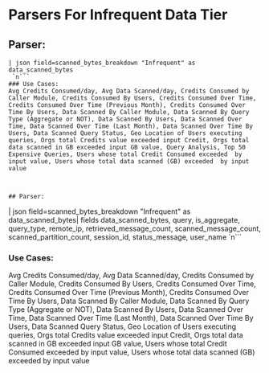 # Parsers For Infrequent Data Tier

## Parser:
```
| json field=scanned_bytes_breakdown "Infrequent" as data_scanned_bytes
 `n```
### Use Cases:
Avg Credits Consumed/day, Avg Data Scanned/day, Credits Consumed by Caller Module, Credits Consumed By Users, Credits Consumed Over Time, Credits Consumed Over Time (Previous Month), Credits Consumed Over Time By Users, Data Scanned By Caller Module, Data Scanned By Query Type (Aggregate or NOT), Data Scanned By Users, Data Scanned Over Time, Data Scanned Over Time (Last Month), Data Scanned Over Time By Users, Data Scanned Query Status, Geo Location of Users executing queries, Orgs total Credits value exceeded input Credit, Orgs total data scanned in GB exceeded input GB value, Query Analysis, Top 50 Expensive Queries, Users whose total Credit Consumed exceeded  by input value, Users whose total data scanned (GB) exceeded  by input value



## Parser:
```
| json field=scanned_bytes_breakdown "Infrequent" as data_scanned_bytes| fields data_scanned_bytes, query, is_aggregate, query_type, remote_ip, retrieved_message_count, scanned_message_count, scanned_partition_count, session_id, status_message, user_name
 `n```
### Use Cases:
Avg Credits Consumed/day, Avg Data Scanned/day, Credits Consumed by Caller Module, Credits Consumed By Users, Credits Consumed Over Time, Credits Consumed Over Time (Previous Month), Credits Consumed Over Time By Users, Data Scanned By Caller Module, Data Scanned By Query Type (Aggregate or NOT), Data Scanned By Users, Data Scanned Over Time, Data Scanned Over Time (Last Month), Data Scanned Over Time By Users, Data Scanned Query Status, Geo Location of Users executing queries, Orgs total Credits value exceeded input Credit, Orgs total data scanned in GB exceeded input GB value, Users whose total Credit Consumed exceeded  by input value, Users whose total data scanned (GB) exceeded  by input value


